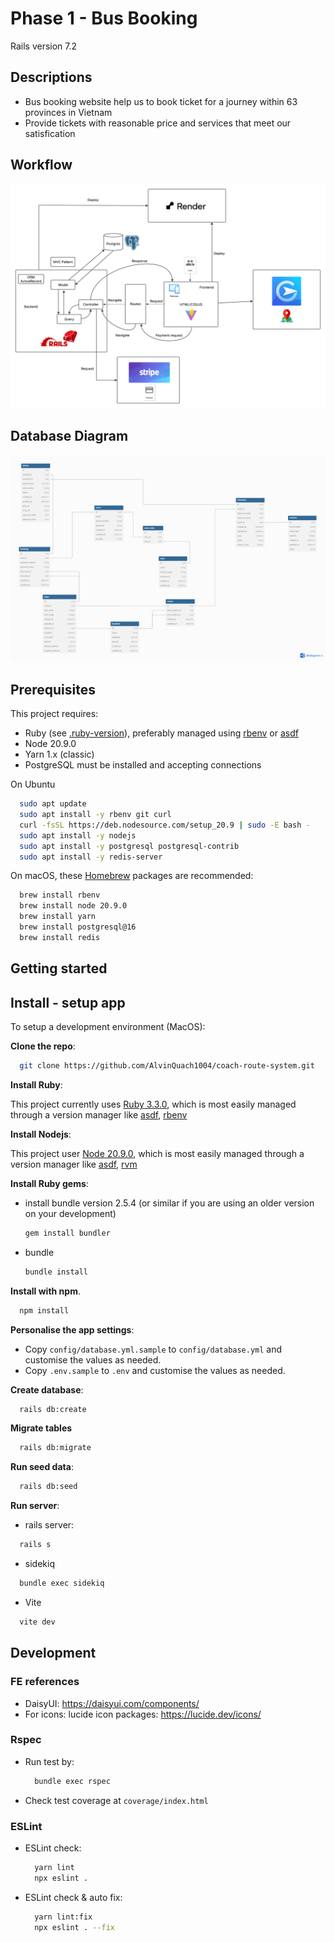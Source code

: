 # Phase 1 - Bus Booking

Rails version 7.2

## Descriptions

- Bus booking website help us to book ticket for a journey within 63 provinces in Vietnam
- Provide tickets with reasonable price and services that meet our satisfication

## Workflow

![Workflow](app/frontend/images/workflow.png)

## Database Diagram

![Diagram](app/frontend/images/dbdiagram.png)

## Prerequisites

This project requires:

- Ruby (see [.ruby-version](./.ruby-version)), preferably managed using [rbenv](https://github.com/rbenv/rbenv) or [asdf](https://asdf-vm.com/)
- Node 20.9.0
- Yarn 1.x (classic)
- PostgreSQL must be installed and accepting connections

On Ubuntu

```sh
  sudo apt update
  sudo apt install -y rbenv git curl
  curl -fsSL https://deb.nodesource.com/setup_20.9 | sudo -E bash -
  sudo apt install -y nodejs
  sudo apt install -y postgresql postgresql-contrib
  sudo apt install -y redis-server
```

On macOS, these [Homebrew](http://brew.sh) packages are recommended:

```sh
  brew install rbenv
  brew install node 20.9.0
  brew install yarn
  brew install postgresql@16
  brew install redis
```

## Getting started

## Install - setup app

To setup a development environment (MacOS):

**Clone the repo**:

```sh
  git clone https://github.com/AlvinQuach1004/coach-route-system.git
```

**Install Ruby**:

  This project currently uses [Ruby 3.3.0](blob/staging/.ruby-version), which is most easily managed through a version manager like [asdf](https://asdf-vm.com/), [rbenv](https://github.com/rbenv/rbenv)

**Install Nodejs**:

  This project user [Node 20.9.0](https://nodejs.org/en/blog/release/v20.9.0), which is most easily managed through a version manager like [asdf](https://github.com/asdf-vm/asdf-nodejs), [rvm](https://github.com/nvm-sh/nvm)

**Install Ruby gems**:

- install bundle version 2.5.4 (or similar if you are using an older version on your development)

  ```sh
  gem install bundler
  ```

- bundle

  ```sh
  bundle install
  ```

**Install with npm**.

  ```sh
    npm install
  ```

**Personalise the app settings**:

- Copy `config/database.yml.sample` to `config/database.yml` and customise the values as needed.
- Copy `.env.sample` to `.env` and customise the values as needed.

**Create database**:

```sh
  rails db:create
```

**Migrate tables**

```sh
  rails db:migrate
```


**Run seed data**:

```sh
  rails db:seed
```

**Run server**:

- rails server:

```sh
  rails s
```

- sidekiq

```sh
  bundle exec sidekiq
```

- Vite

```sh
  vite dev
```

## Development

### FE references

- DaisyUI: <https://daisyui.com/components/>
- For icons: lucide icon packages: <https://lucide.dev/icons/>

### Rspec

- Run test by:

  ```sh
    bundle exec rspec
  ```

- Check test coverage at `coverage/index.html`

### ESLint

- ESLint check:

  ```sh
    yarn lint
    npx eslint .
  ```



- ESLint check & auto fix:

  ```sh
    yarn lint:fix
    npx eslint . --fix
  ```
